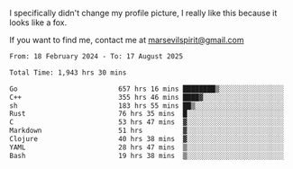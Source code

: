 I specifically didn't change my profile picture, I really like this because it looks like a fox.

If you want to find me, contact me at marsevilspirit@gmail.com

<!--START_SECTION:waka-->

```txt
From: 18 February 2024 - To: 17 August 2025

Total Time: 1,943 hrs 30 mins

Go                         657 hrs 16 mins ████████▒░░░░░░░░░░░░░░░░   33.82 %
C++                        355 hrs 46 mins ████▓░░░░░░░░░░░░░░░░░░░░   18.31 %
sh                         183 hrs 55 mins ██▒░░░░░░░░░░░░░░░░░░░░░░   09.46 %
Rust                       76 hrs 35 mins  █░░░░░░░░░░░░░░░░░░░░░░░░   03.94 %
C                          53 hrs 47 mins  ▓░░░░░░░░░░░░░░░░░░░░░░░░   02.77 %
Markdown                   51 hrs          ▓░░░░░░░░░░░░░░░░░░░░░░░░   02.62 %
Clojure                    40 hrs 38 mins  ▓░░░░░░░░░░░░░░░░░░░░░░░░   02.09 %
YAML                       28 hrs 47 mins  ▒░░░░░░░░░░░░░░░░░░░░░░░░   01.48 %
Bash                       19 hrs 38 mins  ▒░░░░░░░░░░░░░░░░░░░░░░░░   01.01 %
```

<!--END_SECTION:waka-->
